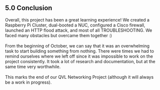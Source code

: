 <h2>5.0 Conclusion</h2>
Overall, this project has been a great learning experience! We created a Raspberry Pi Cluster, dual-booted a NUC, configured a Cisco firewall, launched an HTTP flood attack, and most of all TROUBLESHOOTING. We faced many obstacles but overcame them together :)
<br>
<br>
From the beginning of October, we can say that it was an overwhelming task to start building something from nothing. There were times we had to remind ourselves where we left off since it was impossible to work on the project consistently. It took a lot of research and documentation, but at the same time very worthwhile. 
<br>
<br>
This marks the end of our QVL Networking Project (although it will always be a work in progress). 
